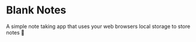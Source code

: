 # Blank Notes
A simple note taking app that uses your web browsers local storage to store notes :memo:

